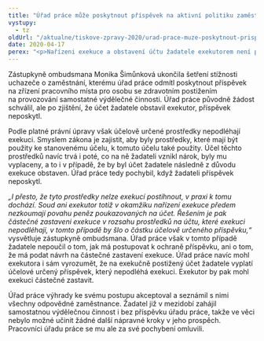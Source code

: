 ```yaml
---
title: "Úřad práce může poskytnout příspěvek na aktivní politiku zaměstnanosti žadateli v exekuci"
vystupy:
  - tz
oldUrl: "/aktualne/tiskove-zpravy-2020/urad-prace-muze-poskytnout-prispevek-na-aktivni-politiku-zamestnanosti-zadateli-v-exekuci/"
date: 2020-04-17
perex: "<p>Nařízeni exekuce a obstavení účtu žadatele exekutorem není překážkou poskytnutí příspěvku na aktivní politiku zaměstnanosti úřadem práce. Účelově určené prostředky (např. příspěvek na zřízení pracovního místa pro osobu se zdravotním postižením, dotace ze státního rozpočtu) totiž podle zákona nepodléhají exekuci.</p>"
---
```


<!-- imported from the old website -->

<p>Zástupkyně ombudsmana Monika Šimůnková ukončila šetření stížnosti uchazeče o zaměstnání, kterému úřad práce odmítl poskytnout příspěvek na zřízení pracovního místa pro osobu se zdravotním postižením na provozování samostatné výdělečné činnosti. Úřad práce původně žádost schválil, ale po zjištění, že účet žadatele obstavil exekutor, příspěvek neposkytl. </p> <p>Podle platné právní úpravy však účelově určené prostředky nepodléhají exekuci. Smyslem zákona je zajistit, aby byly prostředky, které mají být použity ke stanovenému účelu, k tomuto účelu také použity. Účel těchto prostředků navíc trvá i poté, co na ně žadateli vznikl nárok, byly mu vyplaceny, a to i v případě, že by byl účet žadatele následně z důvodu exekuce obstaven. Úřad práce tedy pochybil, když žadateli příspěvek neposkytl. </p> <p><i>„I přesto, že tyto prostředky nelze exekucí postihnout, v praxi k tomu dochází. Soud ani exekutor totiž v okamžiku nařízení exekuce předem nezkoumají povahu peněz poukazovaných na účet. Řešením je pak částečné zastaveni exekuce v rozsahu prostředků na účtu, které exekuci nepodléhají, v tomto případě by šlo o částku účelově určeného příspěvku,“</i> vysvětluje zástupkyně ombudsmana. Úřad práce však v tomto případě žadatele nepoučil o tom, jak má postupovat k ochraně příspěvku, ani o tom, že má podat návrh na částečné zastavení exekuce. Úřad práce navíc mohl exekutora i sám vyrozumět, že na exekučně postižený účet žadatele vyplatí účelové určený příspěvek, který nepodléhá exekuci. Exekutor by pak mohl exekuci částečné zastavit.</p> <p>Úřad práce výhrady ke svému postupu akceptoval a seznámil s nimi všechny odpovědné zaměstnance. Žadatel již v mezidobí zahájil samostatnou výdělečnou činnost i bez příspěvku úřadu práce, takže ve věci nebylo možné učinit žádné další nápravné kroky v jeho prospěch. Pracovníci úřadu práce se mu ale za své pochybení omluvili.</p>
